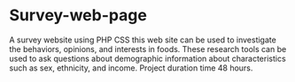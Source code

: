 # Survey-web-page
A survey website using PHP CSS this web site can be used to investigate the behaviors, opinions, and interests in foods. These research tools can be used to ask questions about demographic information about characteristics such as sex, ethnicity, and income. Project duration time 48 hours.

